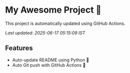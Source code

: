 # My Awesome Project 🚀

This project is automatically updated using GitHub Actions.

_Last updated: 2025-06-17 05:15:09 IST_

## Features
- Auto-update README using Python 🐍
- Auto Git push with GitHub Actions 🤖

